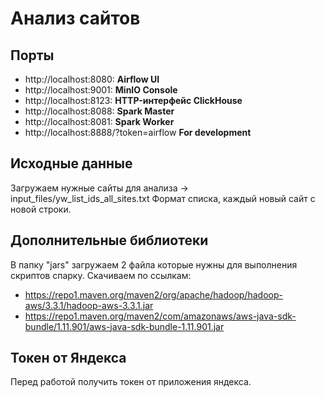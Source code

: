 # Анализ сайтов

## Порты
- http://localhost:8080: **Airflow UI**
- http://localhost:9001: **MinIO Console**
- http://localhost:8123: **HTTP-интерфейс ClickHouse**
- http://localhost:8088: **Spark Master**
- http://localhost:8081: **Spark Worker**
- http://localhost:8888/?token=airflow **For development**


## Исходные данные 
Загружаем нужные сайты для анализа -> input_files/yw_list_ids_all_sites.txt
Формат списка, каждый новый сайт с новой строки.

## Дополнительные библиотеки
В папку "jars" загружаем 2 файла которые нужны для выполнения скриптов спарку. 
Скачиваем по ссылкам:
- https://repo1.maven.org/maven2/org/apache/hadoop/hadoop-aws/3.3.1/hadoop-aws-3.3.1.jar
- https://repo1.maven.org/maven2/com/amazonaws/aws-java-sdk-bundle/1.11.901/aws-java-sdk-bundle-1.11.901.jar


## Токен от Яндекса
Перед работой получить токен от приложения яндекса.